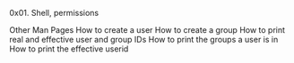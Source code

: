 0x01. Shell, permissions

Other Man Pages
How to create a user
How to create a group
How to print real and effective user and group IDs
How to print the groups a user is in
How to print the effective userid

